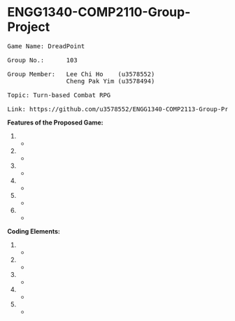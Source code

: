 # ENGG1340-COMP2110-Group-Project

<pre>
Game Name: DreadPoint

Group No.:      103

Group Member:   Lee Chi Ho    (u3578552)
                Cheng Pak Yim (u3578494)

Topic: Turn-based Combat RPG

Link: https://github.com/u3578552/ENGG1340-COMP2113-Group-Project
</pre>

**Features of the Proposed Game:**
1. -
2. -
3. -
4. -
5. -
6. -

**Coding Elements:**
1. -
2. -
3. -
4. -
5. -